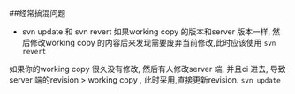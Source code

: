 ##经常搞混问题
- svn update 和 svn revert
如果working copy 的版本和server 版本一样, 然后修改working copy 的内容后来发现需要废弃当前修改,此时应该使用
`
svn revert
`

如果你的working copy 很久没有修改, 然后有人修改server 端, 并且ci 进去, 导致server 端的revision >  working copy , 此时采用,直接更新revision.
`
svn update
`
